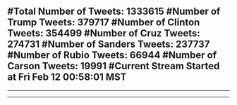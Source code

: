 #Total Number of Tweets: 1333615 
#Number of Trump Tweets: 379717
#Number of Clinton Tweets: 354499
#Number of Cruz Tweets: 274731
#Number of Sanders Tweets: 237737
#Number of Rubio Tweets: 66944
#Number of Carson Tweets: 19991
#Current Stream Started at Fri Feb 12 00:58:01 MST
---
---
---

